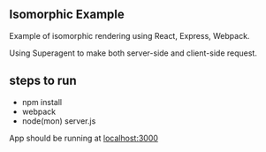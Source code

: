 Isomorphic Example
--
Example of isomorphic rendering using React, Express, Webpack.

Using Superagent to make both server-side and client-side request.

steps to run
--
- npm install
- webpack
- node(mon) server.js

App should be running at
[localhost:3000](http://localhost:3000) 

